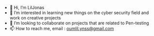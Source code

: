 - 👋 Hi, I’m LilJonas
- 👀 I’m interested in learning new things on the cyber security field and work on creative projects 
- 💞️ I’m looking to collaborate on projects that are related to Pen-testing
- 📫 How to reach me, email : oumlil.ynss@gmail.com

<!---
LilJonas/LilJonas is a ✨ special ✨ repository because its `README.md` (this file) appears on your GitHub profile.
You can click the Preview link to take a look at your changes.
--->
